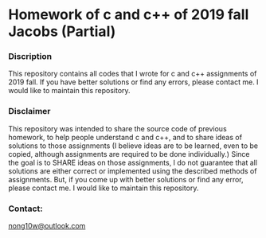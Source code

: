 # Homework of c and c++ of 2019 fall Jacobs (Partial)

### Discription
This repository contains all codes that I wrote for c and c++ assignments of 2019 fall. 
If you have better solutions or find any errors, please contact me. 
I would like to maintain this repository.

### Disclaimer
This repository was intended to share the source code of previous homework, to help
people understand c and c++, and to share ideas of solutions to those assignments
(I believe ideas are to be learned, even to be copied, although assignments are required to be done individually.)
Since the goal is to SHARE ideas on those assignments, I do not guarantee that 
all solutions are either correct or implemented using the described methods of assignments. 
But, if you come up with better solutions or find any error, please contact me. 
I would like to maintain this repository.

### Contact: 
nong10w@outlook.com

